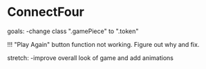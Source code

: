 # ConnectFour

goals:
-change class ".gamePiece" to ".token"

!!! "Play Again" button function not working. Figure out why and fix.


stretch:
-improve overall look of game and add animations
